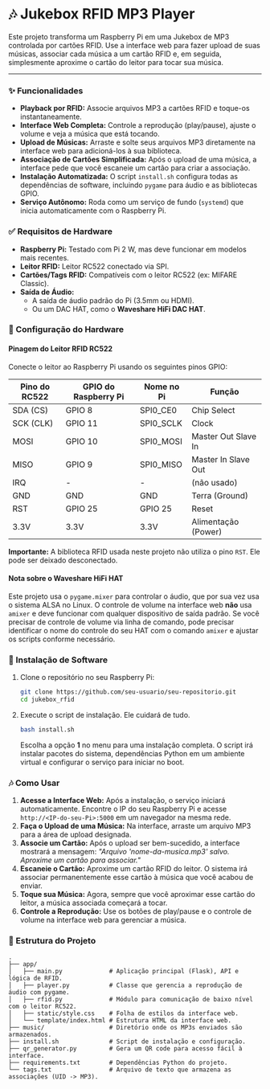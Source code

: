 # 🎶 Jukebox RFID MP3 Player

Este projeto transforma um Raspberry Pi em uma Jukebox de MP3 controlada por cartões RFID. Use a interface web para fazer upload de suas músicas, associar cada música a um cartão RFID e, em seguida, simplesmente aproxime o cartão do leitor para tocar sua música.

---

### ✨ Funcionalidades

- **Playback por RFID:** Associe arquivos MP3 a cartões RFID e toque-os instantaneamente.
- **Interface Web Completa:** Controle a reprodução (play/pause), ajuste o volume e veja a música que está tocando.
- **Upload de Músicas:** Arraste e solte seus arquivos MP3 diretamente na interface web para adicioná-los à sua biblioteca.
- **Associação de Cartões Simplificada:** Após o upload de uma música, a interface pede que você escaneie um cartão para criar a associação.
- **Instalação Automatizada:** O script `install.sh` configura todas as dependências de software, incluindo `pygame` para áudio e as bibliotecas GPIO.
- **Serviço Autônomo:** Roda como um serviço de fundo (`systemd`) que inicia automaticamente com o Raspberry Pi.

### ✅ Requisitos de Hardware

- **Raspberry Pi:** Testado com Pi 2 W, mas deve funcionar em modelos mais recentes.
- **Leitor RFID:** Leitor RC522 conectado via SPI.
- **Cartões/Tags RFID:** Compatíveis com o leitor RC522 (ex: MIFARE Classic).
- **Saída de Áudio:**
    - A saída de áudio padrão do Pi (3.5mm ou HDMI).
    - Ou um DAC HAT, como o **Waveshare HiFi DAC HAT**.

### 🔧 Configuração do Hardware

#### Pinagem do Leitor RFID RC522
Conecte o leitor ao Raspberry Pi usando os seguintes pinos GPIO:

| Pino do RC522 | GPIO do Raspberry Pi | Nome no Pi  | Função                |
|---------------|----------------------|-------------|-----------------------|
| SDA (CS)      | GPIO 8               | SPI0_CE0    | Chip Select           |
| SCK (CLK)     | GPIO 11              | SPI0_SCLK   | Clock                 |
| MOSI          | GPIO 10              | SPI0_MOSI   | Master Out Slave In   |
| MISO          | GPIO 9               | SPI0_MISO   | Master In Slave Out   |
| IRQ           | -                    | -           | (não usado)           |
| GND           | GND                  | GND         | Terra (Ground)        |
| RST           | GPIO 25              | GPIO 25     | Reset                 |
| 3.3V          | 3.3V                 | 3.3V        | Alimentação (Power)   |

**Importante:** A biblioteca RFID usada neste projeto não utiliza o pino `RST`. Ele pode ser deixado desconectado.

#### Nota sobre o Waveshare HiFi HAT
Este projeto usa o `pygame.mixer` para controlar o áudio, que por sua vez usa o sistema ALSA no Linux. O controle de volume na interface web **não** usa `amixer` e deve funcionar com qualquer dispositivo de saída padrão. Se você precisar de controle de volume via linha de comando, pode precisar identificar o nome do controle do seu HAT com o comando `amixer` e ajustar os scripts conforme necessário.

### 🚀 Instalação de Software

1.  Clone o repositório no seu Raspberry Pi:
    ```bash
    git clone https://github.com/seu-usuario/seu-repositorio.git
    cd jukebox_rfid
    ```
2.  Execute o script de instalação. Ele cuidará de tudo.
    ```bash
    bash install.sh
    ```
    Escolha a opção **1** no menu para uma instalação completa. O script irá instalar pacotes do sistema, dependências Python em um ambiente virtual e configurar o serviço para iniciar no boot.

### 🎶 Como Usar

1.  **Acesse a Interface Web:** Após a instalação, o serviço iniciará automaticamente. Encontre o IP do seu Raspberry Pi e acesse `http://<IP-do-seu-Pi>:5000` em um navegador na mesma rede.
2.  **Faça o Upload de uma Música:** Na interface, arraste um arquivo MP3 para a área de upload designada.
3.  **Associe um Cartão:** Após o upload ser bem-sucedido, a interface mostrará a mensagem: *"Arquivo 'nome-da-musica.mp3' salvo. Aproxime um cartão para associar."*
4.  **Escaneie o Cartão:** Aproxime um cartão RFID do leitor. O sistema irá associar permanentemente esse cartão à música que você acabou de enviar.
5.  **Toque sua Música:** Agora, sempre que você aproximar esse cartão do leitor, a música associada começará a tocar.
6.  **Controle a Reprodução:** Use os botões de play/pause e o controle de volume na interface web para gerenciar a música.

### 📁 Estrutura do Projeto

```
.
├── app/
│   ├── main.py             # Aplicação principal (Flask), API e lógica de RFID.
│   ├── player.py           # Classe que gerencia a reprodução de áudio com pygame.
│   ├── rfid.py             # Módulo para comunicação de baixo nível com o leitor RC522.
│   ├── static/style.css    # Folha de estilos da interface web.
│   └── template/index.html # Estrutura HTML da interface web.
├── music/                  # Diretório onde os MP3s enviados são armazenados.
├── install.sh              # Script de instalação e configuração.
├── qr_generator.py         # Gera um QR code para acesso fácil à interface.
├── requirements.txt        # Dependências Python do projeto.
└── tags.txt                # Arquivo de texto que armazena as associações (UID -> MP3).
```
```
